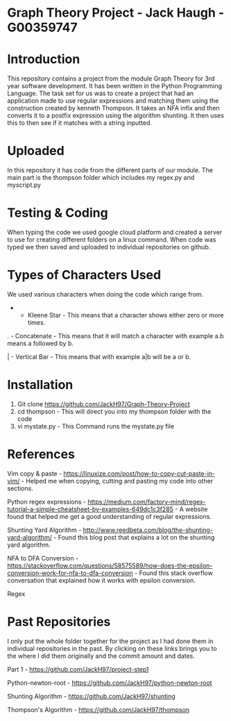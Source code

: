 # Graph Theory Project - Jack Haugh - G00359747

# Introduction
This repository contains a project from the module Graph Theory for 3rd year software development. It has been written in the Python Programming Language. 
The task set for us was to create a project that had an application made to use regular expressions and matching them using the construction created by kenneth Thompson. It takes an NFA infix and then converts it to a postfix expression using the algorithm shunting. It then uses this to then see if it matches with a string inputted.

# Uploaded 
In this repository it has code from the different parts of our module. The main part is the thompson folder which includes my regex.py and myscript.py 

# Testing & Coding
When typing the code we used google cloud platform and created a server to use for creating different folders on a linux command. When code was typed we then saved and uploaded to individual repositories on github.

# Types of Characters Used
We used various characters when doing the code which range from.

* - Kleene Star - This means that a character shows either zero or more times.

. - Concatenate - This means that it will match a character with example a.b means a followed by b.

| - Vertical Bar - This means that with example a|b will be a or b.

# Installation
1. Git clone https://github.com/JackH97/Graph-Theory-Project
2. cd thompson - This will direct you into my thompson folder with the code 
3. vi mystate.py - This Command runs the mystate.py file 

# References
Vim copy & paste - https://linuxize.com/post/how-to-copy-cut-paste-in-vim/ - Helped me when copying, cutting and pasting my code into other sections.

Python regex expressions - https://medium.com/factory-mind/regex-tutorial-a-simple-cheatsheet-by-examples-649dc1c3f285 - A website found that helped me get a good understanding of regular expressions.

Shunting Yard Algorithm - http://www.reedbeta.com/blog/the-shunting-yard-algorithm/ - Found this blog post that explains a lot on the shunting yard algorithm.

NFA to DFA Conversion - https://stackoverflow.com/questions/58575589/how-does-the-epsilon-conversion-work-for-nfa-to-dfa-conversion - Found this stack overflow conversation that explained how it works with epsilon conversion.

Regex

# Past Repositories
I only put the whole folder together for the project as I had done them in individual repositories in the past. By clicking on these links brings you to the where I did them originally and the commit amount and dates. 

Part 1 - https://github.com/JackH97/project-step1

Python-newton-root - https://github.com/JackH97/python-newton-root

Shunting Algorithm - https://github.com/JackH97/shunting

Thompson's Algorithm - https://github.com/JackH97/thompson
